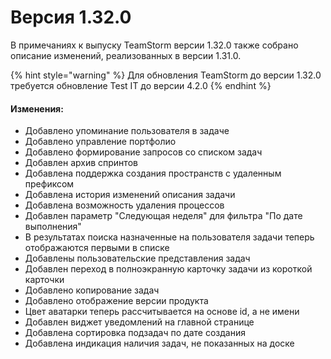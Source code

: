 # Версия 1.32.0

В примечаниях к выпуску TeamStorm версии 1.32.0 также собрано описание изменений, реализованных в версии 1.31.0.&#x20;

{% hint style="warning" %}
Для обновления TeamStorm до версии 1.32.0 требуется обновление Test IT до версии 4.2.0
{% endhint %}

#### Изменения:

* Добавлено упоминание пользователя в задаче
* Добавлено управление портфолио
* Добавлено формирование запросов со списком задач
* Добавлен архив спринтов
* Добавлена поддержка создания пространств с удаленным префиксом
* Добавлена история изменений описания задачи
* Добавлена возможность удаления процессов
* Добавлен параметр  "Следующая неделя" для фильтра "По дате выполнения"
* В результатах поиска назначенные на пользователя задачи теперь отображаются первыми в списке
* Добавлены пользовательские представления задач
* Добавлен переход в полноэкранную карточку задачи из короткой карточки
* Добавлено копирование задач
* Добавлено отображение версии продукта
* Цвет аватарки теперь рассчитывается на основе id, а не имени
* Добавлен виджет уведомлений на главной странице
* Добавлена сортировка подзадач по дате создания
* Добавлена индикация наличия задач, не показанных на доске

